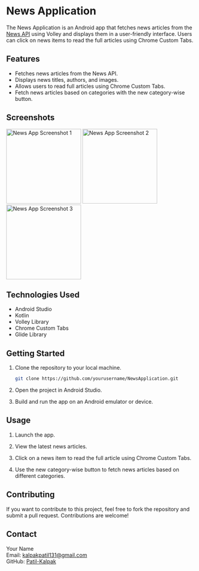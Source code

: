 # News Application

The News Application is an Android app that fetches news articles from the [News API](https://saurav.tech/NewsAPI/) using Volley and displays them in a user-friendly interface. Users can click on news items to read the full articles using Chrome Custom Tabs.

## Features

- Fetches news articles from the News API.
- Displays news titles, authors, and images.
- Allows users to read full articles using Chrome Custom Tabs.
- Fetch news articles based on categories with the new category-wise button.

## Screenshots

<!-- Resize images using HTML width attribute -->
<img src="screenshot1.jpg" width="200" alt="News App Screenshot 1">
<img src="screenshot2.jpg" width="200" alt="News App Screenshot 2">
<img src="screenshot3.jpg" width="200" alt="News App Screenshot 3">

## Technologies Used

- Android Studio
- Kotlin
- Volley Library
- Chrome Custom Tabs
- Glide Library

## Getting Started

1. Clone the repository to your local machine.

    ```bash
    git clone https://github.com/yourusername/NewsApplication.git
    ```

2. Open the project in Android Studio.

3. Build and run the app on an Android emulator or device.

## Usage

1. Launch the app.

2. View the latest news articles.

3. Click on a news item to read the full article using Chrome Custom Tabs.

4. Use the new category-wise button to fetch news articles based on different categories.

## Contributing

If you want to contribute to this project, feel free to fork the repository and submit a pull request. Contributions are welcome!

## Contact

Your Name  
Email: kalpakpatil131@gmail.com  
GitHub: [Patil-Kalpak](https://github.com/Patil-Kalpak)
